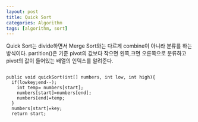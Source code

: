 ```yaml
---
layout: post
title: Quick Sort
categories: Algorithm
tags: [algorithm, sort]
---
```


Quick Sort는 divide하면서 Merge Sort와는 다르게 combine이 아니라 분류를 하는 방식이다.
partition()은 기준 pivot의 값보다 작으면 왼쪽,크면 오른쪽으로 분류하고<br> pivot의 값이 들어있는 배열의 인덱스를 알려준다.

<pre>
<code>
public void quickSort(int[] numbers, int low, int high){
  if(low<high){
    int pivot = partition(numbers, low,high);
    quickSort(numbers,low,pivot);
    quickSort(numbers,pivot+1,high);
  }
}
public int partition(int[] numbers, int start, int end){
  int key = numbers[start];

  while(start<end){
    for(;numbers[start]<key;start++);
    for(;numbers[end]>key;end--);
    int temp= numbers[start];
    numbers[start]=numbers[end];
    numbers[end]=temp;
  }
  numbers[start]=key;
  return start;

  </code>
  </pre>
